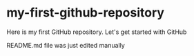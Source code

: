 # my-first-github-repository
Here   is my first GitHub repository. Let's get started with GitHub

README.md file was just edited manually
